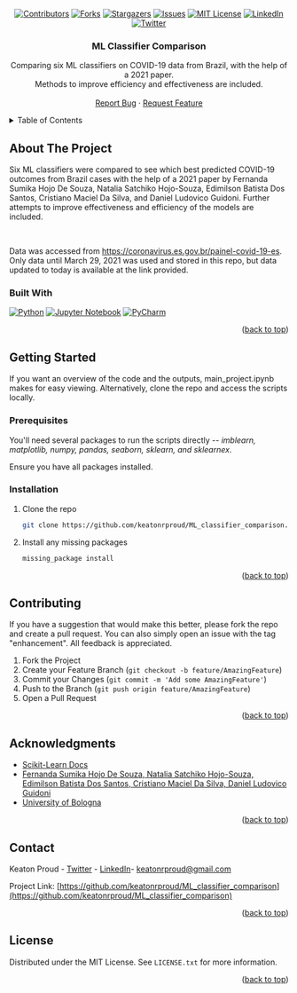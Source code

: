 <a name="readme-top"></a>

<!-- PROJECT SHIELDS -->
<div align="center">
  
[![Contributors][contributors-shield]][contributors-url]
[![Forks][forks-shield]][forks-url]
[![Stargazers][stars-shield]][stars-url]
[![Issues][issues-shield]][issues-url]
[![MIT License][license-shield]][license-url]
[![LinkedIn][linkedin-shield]][linkedin-url]
[![Twitter][twitter-shield]][twitter-url] 

</div>

<h3 align="center">ML Classifier Comparison</h3>

  <p align="center">
    Comparing six ML classifiers on COVID-19 data from Brazil, with the help of a 2021 paper. <br />
    Methods to improve efficiency and effectiveness are included.
    <br />
    <br />
    <a href="https://github.com/keatonrproud/ML_classifier_comparison/issues">Report Bug</a>
    ·
    <a href="https://github.com/keatonrproud/ML_classifier_comparison/issues">Request Feature</a>
  </p>
</div>



<!-- TABLE OF CONTENTS -->
<details>
  <summary>Table of Contents</summary>
  <ol>
    <li>
      <a href="#about-the-project">About The Project</a>
      <ul>
        <li><a href="#built-with">Built With</a></li>
      </ul>
    </li>
    <li>
      <a href="#getting-started">Getting Started</a>
      <ul>
        <li><a href="#prerequisites">Prerequisites</a></li>
        <li><a href="#installation">Installation</a></li>
      </ul>
    </li>
    <li><a href="#usage">Usage</a></li>
    <li><a href="#roadmap">Roadmap</a></li>
    <li><a href="#contributing">Contributing</a></li>
    <li><a href="#license">License</a></li>
    <li><a href="#contact">Contact</a></li>
    <li><a href="#acknowledgments">Acknowledgments</a></li>
  </ol>
</details>



<!-- ABOUT THE PROJECT -->
## About The Project

Six ML classifiers were compared to see which best predicted COVID-19 outcomes from Brazil cases with the help of a 2021 paper by Fernanda Sumika Hojo De Souza, Natalia Satchiko Hojo-Souza, Edimilson Batista Dos Santos, Cristiano Maciel Da Silva, and Daniel Ludovico Guidoni. Further attempts to improve effectiveness and efficiency of the models are included.

<br />

Data was accessed from https://coronavirus.es.gov.br/painel-covid-19-es. Only data until March 29, 2021 was used and stored in this repo, but data updated to today is available at the link provided.

### Built With

[![Python][python-shield]][python-url]
[![Jupyter Notebook][jupyter-shield]][jupyter-url]
[![PyCharm][pycharm-shield]][pycharm-url]

<p align="right">(<a href="#readme-top">back to top</a>)</p>



<!-- GETTING STARTED -->
## Getting Started

If you want an overview of the code and the outputs, main_project.ipynb makes for easy viewing. 
Alternatively, clone the repo and access the scripts locally.

### Prerequisites

You'll need several packages to run the scripts directly -- _imblearn, matplotlib, numpy, pandas, seaborn, sklearn, and sklearnex_.

Ensure you have all packages installed.


### Installation

1. Clone the repo
   ```sh
   git clone https://github.com/keatonrproud/ML_classifier_comparison.git
   ```
2. Install any missing packages
   ```sh
   missing_package install
   ```


<p align="right">(<a href="#readme-top">back to top</a>)</p>


<!-- CONTRIBUTING -->
## Contributing

If you have a suggestion that would make this better, please fork the repo and create a pull request. You can also simply open an issue with the tag "enhancement". All feedback is appreciated.

1. Fork the Project
2. Create your Feature Branch (`git checkout -b feature/AmazingFeature`)
3. Commit your Changes (`git commit -m 'Add some AmazingFeature'`)
4. Push to the Branch (`git push origin feature/AmazingFeature`)
5. Open a Pull Request

<p align="right">(<a href="#readme-top">back to top</a>)</p>



<!-- ACKNOWLEDGMENTS -->
## Acknowledgments

* [Scikit-Learn Docs](https://scikit-learn.org/)
* [Fernanda Sumika Hojo De Souza, Natalia Satchiko Hojo-Souza, Edimilson Batista Dos Santos, Cristiano Maciel Da Silva, Daniel Ludovico Guidoni](https://www.frontiersin.org/articles/10.3389/frai.2021.579931/full)
* [University of Bologna](https://www.unibo.it/en)

<p align="right">(<a href="#readme-top">back to top</a>)</p>



<!-- CONTACT -->
## Contact

Keaton Proud - [Twitter](https://twitter.com/keatonrproud) - [LinkedIn](https://linkedin.com/in/keatonrproud)- keatonrproud@gmail.com

Project Link: [https://github.com/keatonrproud/ML_classifier_comparison](https://github.com/keatonrproud/ML_classifier_comparison)

<p align="right">(<a href="#readme-top">back to top</a>)</p>



<!-- LICENSE -->
## License

Distributed under the MIT License. See `LICENSE.txt` for more information.

<p align="right">(<a href="#readme-top">back to top</a>)</p>


<!-- MARKDOWN LINKS & IMAGES -->
<!-- https://www.markdownguide.org/basic-syntax/#reference-style-links -->
[contributors-shield]: https://img.shields.io/github/contributors/keatonrproud/ML_classifier_comparison.svg?style=for-the-badge
[contributors-url]: https://github.com/keatonrproud/ML_classifier_comparison/graphs/contributors
[forks-shield]: https://img.shields.io/github/forks/keatonrproud/ML_classifier_comparison.svg?style=for-the-badge
[forks-url]: https://github.com/keatonrproud/ML_classifier_comparison/network/members
[stars-shield]: https://img.shields.io/github/stars/keatonrproud/ML_classifier_comparison.svg?style=for-the-badge
[stars-url]: https://github.com/keatonrproud/ML_classifier_comparison/stargazers
[issues-shield]: https://img.shields.io/github/issues/keatonrproud/ML_classifier_comparison.svg?style=for-the-badge
[issues-url]: https://github.com/keatonrproud/ML_classifier_comparison/issues
[license-shield]: https://img.shields.io/github/license/keatonrproud/ML_classifier_comparison.svg?style=for-the-badge
[license-url]: https://github.com/keatonrproud/ML_classifier_comparison/blob/main/license
[linkedin-shield]: https://img.shields.io/badge/-LinkedIn-black.svg?style=for-the-badge&logo=linkedin&colorB=555
[linkedin-url]: https://linkedin.com/in/keatonrproud
[twitter-shield]: https://img.shields.io/badge/Twitter-%231DA1F2.svg?style=for-the-badge&logo=Twitter&logoColor=white
[twitter-url]: https://twitter.com/keatonrproud
[python-shield]: https://img.shields.io/badge/python-3670A0?style=for-the-badge&logo=python&logoColor=ffdd54
[python-url]: https://python.org/
[jupyter-shield]: https://img.shields.io/badge/jupyter-%23FA0F00.svg?style=for-the-badge&logo=jupyter&logoColor=white
[jupyter-url]: https://jupyter.org/
[pycharm-shield]: https://img.shields.io/badge/pycharm-143?style=for-the-badge&logo=pycharm&logoColor=black&color=black&labelColor=green
[pycharm-url]: [https://jupyter.org/](https://www.jetbrains.com/pycharm/)
